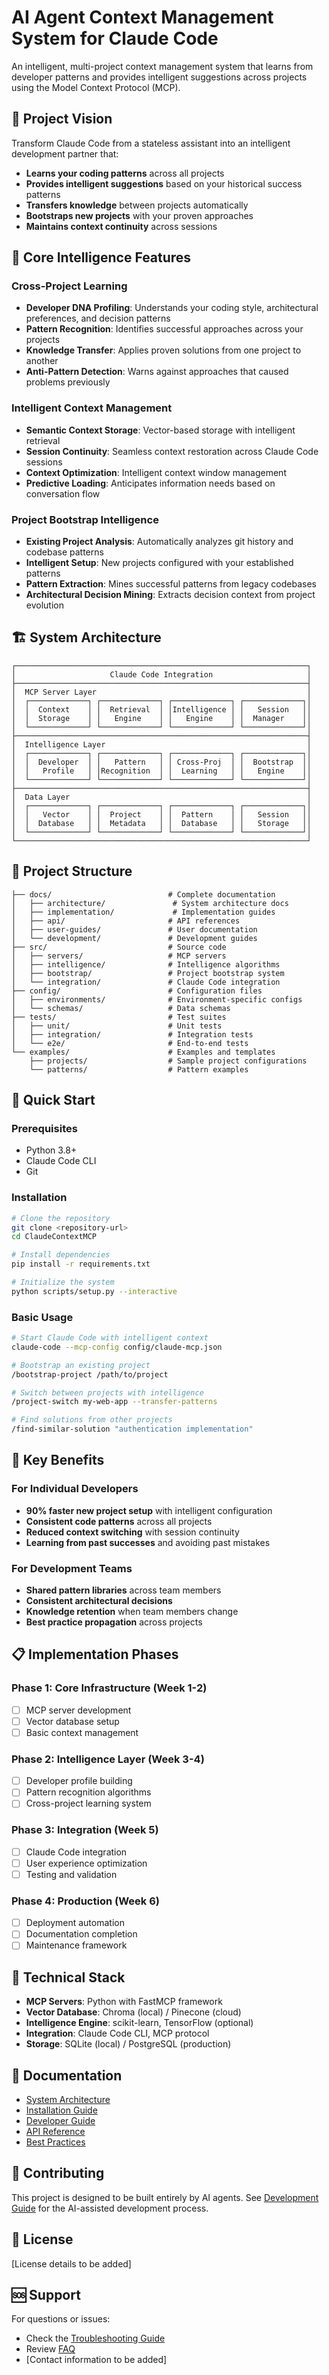 # AI Agent Context Management System for Claude Code

An intelligent, multi-project context management system that learns from developer patterns and provides intelligent suggestions across projects using the Model Context Protocol (MCP).

## 🎯 Project Vision

Transform Claude Code from a stateless assistant into an intelligent development partner that:
- **Learns your coding patterns** across all projects
- **Provides intelligent suggestions** based on your historical success patterns
- **Transfers knowledge** between projects automatically
- **Bootstraps new projects** with your proven approaches
- **Maintains context continuity** across sessions

## 🧠 Core Intelligence Features

### Cross-Project Learning
- **Developer DNA Profiling**: Understands your coding style, architectural preferences, and decision patterns
- **Pattern Recognition**: Identifies successful approaches across your projects
- **Knowledge Transfer**: Applies proven solutions from one project to another
- **Anti-Pattern Detection**: Warns against approaches that caused problems previously

### Intelligent Context Management
- **Semantic Context Storage**: Vector-based storage with intelligent retrieval
- **Session Continuity**: Seamless context restoration across Claude Code sessions
- **Context Optimization**: Intelligent context window management
- **Predictive Loading**: Anticipates information needs based on conversation flow

### Project Bootstrap Intelligence
- **Existing Project Analysis**: Automatically analyzes git history and codebase patterns
- **Intelligent Setup**: New projects configured with your established patterns
- **Pattern Extraction**: Mines successful patterns from legacy codebases
- **Architectural Decision Mining**: Extracts decision context from project evolution

## 🏗️ System Architecture

```
┌─────────────────────────────────────────────────────────────────┐
│                     Claude Code Integration                     │
├─────────────────────────────────────────────────────────────────┤
│  MCP Server Layer                                               │
│  ┌─────────────┐ ┌─────────────┐ ┌─────────────┐ ┌─────────────┐│
│  │  Context    │ │  Retrieval  │ │Intelligence │ │   Session   ││
│  │  Storage    │ │   Engine    │ │   Engine    │ │  Manager    ││
│  └─────────────┘ └─────────────┘ └─────────────┘ └─────────────┘│
├─────────────────────────────────────────────────────────────────┤
│  Intelligence Layer                                             │
│  ┌─────────────┐ ┌─────────────┐ ┌─────────────┐ ┌─────────────┐│
│  │  Developer  │ │   Pattern   │ │ Cross-Proj  │ │  Bootstrap  ││
│  │   Profile   │ │Recognition  │ │  Learning   │ │   Engine    ││
│  └─────────────┘ └─────────────┘ └─────────────┘ └─────────────┘│
├─────────────────────────────────────────────────────────────────┤
│  Data Layer                                                     │
│  ┌─────────────┐ ┌─────────────┐ ┌─────────────┐ ┌─────────────┐│
│  │   Vector    │ │  Project    │ │  Pattern    │ │   Session   ││
│  │  Database   │ │  Metadata   │ │  Database   │ │   Storage   ││
│  └─────────────┘ └─────────────┘ └─────────────┘ └─────────────┘│
└─────────────────────────────────────────────────────────────────┘
```

## 📁 Project Structure

```
├── docs/                          # Complete documentation
│   ├── architecture/               # System architecture docs
│   ├── implementation/             # Implementation guides
│   ├── api/                       # API references
│   ├── user-guides/               # User documentation
│   └── development/               # Development guides
├── src/                           # Source code
│   ├── servers/                   # MCP servers
│   ├── intelligence/              # Intelligence algorithms
│   ├── bootstrap/                 # Project bootstrap system
│   └── integration/               # Claude Code integration
├── config/                        # Configuration files
│   ├── environments/              # Environment-specific configs
│   └── schemas/                   # Data schemas
├── tests/                         # Test suites
│   ├── unit/                      # Unit tests
│   ├── integration/               # Integration tests
│   └── e2e/                       # End-to-end tests
└── examples/                      # Examples and templates
    ├── projects/                  # Sample project configurations
    └── patterns/                  # Pattern examples
```

## 🚀 Quick Start

### Prerequisites
- Python 3.8+
- Claude Code CLI
- Git

### Installation
```bash
# Clone the repository
git clone <repository-url>
cd ClaudeContextMCP

# Install dependencies
pip install -r requirements.txt

# Initialize the system
python scripts/setup.py --interactive
```

### Basic Usage
```bash
# Start Claude Code with intelligent context
claude-code --mcp-config config/claude-mcp.json

# Bootstrap an existing project
/bootstrap-project /path/to/project

# Switch between projects with intelligence
/project-switch my-web-app --transfer-patterns

# Find solutions from other projects
/find-similar-solution "authentication implementation"
```

## 🎯 Key Benefits

### For Individual Developers
- **90% faster new project setup** with intelligent configuration
- **Consistent code patterns** across all projects
- **Reduced context switching** with session continuity
- **Learning from past successes** and avoiding past mistakes

### For Development Teams
- **Shared pattern libraries** across team members
- **Consistent architectural decisions** 
- **Knowledge retention** when team members change
- **Best practice propagation** across projects

## 📋 Implementation Phases

### Phase 1: Core Infrastructure (Week 1-2)
- [ ] MCP server development
- [ ] Vector database setup
- [ ] Basic context management

### Phase 2: Intelligence Layer (Week 3-4)
- [ ] Developer profile building
- [ ] Pattern recognition algorithms
- [ ] Cross-project learning system

### Phase 3: Integration (Week 5)
- [ ] Claude Code integration
- [ ] User experience optimization
- [ ] Testing and validation

### Phase 4: Production (Week 6)
- [ ] Deployment automation
- [ ] Documentation completion
- [ ] Maintenance framework

## 🔧 Technical Stack

- **MCP Servers**: Python with FastMCP framework
- **Vector Database**: Chroma (local) / Pinecone (cloud)
- **Intelligence Engine**: scikit-learn, TensorFlow (optional)
- **Integration**: Claude Code CLI, MCP protocol
- **Storage**: SQLite (local) / PostgreSQL (production)

## 📖 Documentation

- [System Architecture](docs/architecture/overview.md)
- [Installation Guide](docs/user-guides/installation.md)
- [Developer Guide](docs/development/getting-started.md)
- [API Reference](docs/api/mcp-servers.md)
- [Best Practices](docs/user-guides/best-practices.md)

## 🤝 Contributing

This project is designed to be built entirely by AI agents. See [Development Guide](docs/development/agent-workflow.md) for the AI-assisted development process.

## 📄 License

[License details to be added]

## 🆘 Support

For questions or issues:
- Check the [Troubleshooting Guide](docs/user-guides/troubleshooting.md)
- Review [FAQ](docs/user-guides/faq.md)
- [Contact information to be added]